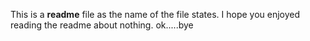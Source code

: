 <p>
This is a <strong>readme</strong> file as the name of the file states.  I hope you enjoyed reading the readme about nothing.  ok.....bye
</p>
